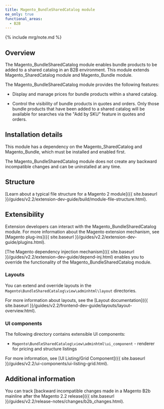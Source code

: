 ```yaml
---
title: Magento_BundleSharedCatalog module
ee_only: true
functional_areas:
  - B2B
---
```


{% include mrg/note.md %}

## Overview

The Magento_BundleSharedCatalog module enables bundle products to be added to a shared catalog in an B2B environment. This module extends Magento_SharedCatalog module and Magento_Bundle module.

The Magento_BundleSharedCatalog module provides the following features:

* Display and manage prices for bundle products within a shared catalog.

* Control the visibility of bundle products in quotes and orders. Only those bundle products that have been added to a shared catalog will be available for searches via the "Add by SKU" feature in quotes and orders. 
 
## Installation details

This module has a dependency on the Magento_SharedCatalog and Magento_Bundle, which must be installed and enabled first. 
 
The Magento_BundleSharedCatalog module does not create any backward incompatible changes and can be uninstalled at any time. 
 
## Structure
 
[Learn about a typical file structure for a Magento 2 module]({{ site.baseurl }}/guides/v2.2/extension-dev-guide/build/module-file-structure.html).
 
## Extensibility
 
Extension developers can interact with the Magento_BundleSharedCatalog module. For more information about the Magento extension mechanism, see [Magento plug-ins]({{ site.baseurl }}/guides/v2.2/extension-dev-guide/plugins.html).
 
[The Magento dependency injection mechanism]({{ site.baseurl }}/guides/v2.2/extension-dev-guide/depend-inj.html) enables you to override the functionality of the Magento_BundleSharedCatalog module.

### Layouts
 
You can extend and override layouts in the `Magento\BundleSharedCatalog\view\adminhtml\layout` directories.

For more information about layouts, see the [Layout documentation]({{ site.baseurl }}/guides/v2.2/frontend-dev-guide/layouts/layout-overview.html).
 
### UI components

The following directory contains extensible UI components: 

* `Magento\BundleSharedCatalog\view\adminhtml\ui_component` - renderer for pricing and structure listings

For more information, see [UI Listing/Grid Component]({{ site.baseurl }}/guides/v2.2/ui-components/ui-listing-grid.html).

## Additional information
 
You can track [backward incompatible changes made in a Magento B2b mainline after the Magento 2.2 release]({{ site.baseurl }}/guides/v2.2/release-notes/changes/b2b_changes.html).
